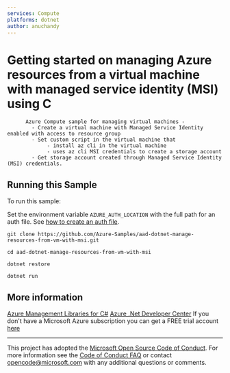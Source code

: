 ```yaml
---
services: Compute
platforms: dotnet
author: anuchandy
---
```


# Getting started on managing Azure resources from a virtual machine with managed service identity (MSI) using C

          Azure Compute sample for managing virtual machines -
            - Create a virtual machine with Managed Service Identity enabled with access to resource group
            - Set custom script in the virtual machine that
                 - install az cli in the virtual machine
                 - uses az cli MSI credentials to create a storage account
            - Get storage account created through Managed Service Identity (MSI) credentials.

## Running this Sample

To run this sample:

Set the environment variable `AZURE_AUTH_LOCATION` with the full path for an auth file. See [how to create an auth file](https://github.com/Azure/azure-libraries-for-java/blob/master/AUTH.md).

    git clone https://github.com/Azure-Samples/aad-dotnet-manage-resources-from-vm-with-msi.git

    cd aad-dotnet-manage-resources-from-vm-with-msi

    dotnet restore

    dotnet run

## More information

[Azure Management Libraries for C#](https://github.com/Azure/azure-libraries-for-net)
[Azure .Net Developer Center](https://azure.microsoft.com/en-us/develop/net/)
If you don't have a Microsoft Azure subscription you can get a FREE trial account [here](http://go.microsoft.com/fwlink/?LinkId=330212)

---

This project has adopted the [Microsoft Open Source Code of Conduct](https://opensource.microsoft.com/codeofconduct/). For more information see the [Code of Conduct FAQ](https://opensource.microsoft.com/codeofconduct/faq/) or contact [opencode@microsoft.com](mailto:opencode@microsoft.com) with any additional questions or comments.
